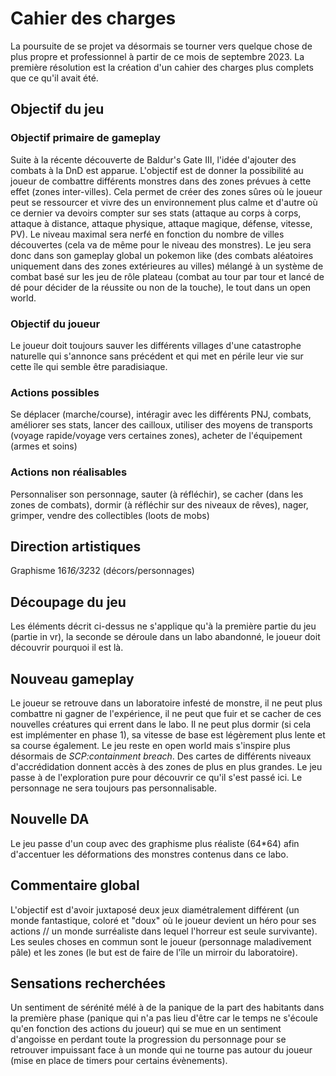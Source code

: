 # Cahier des charges
La poursuite de se projet va désormais se tourner vers quelque chose de plus propre et professionnel à partir de ce mois de septembre 2023. La première résolution est la création d'un cahier des charges plus complets que ce qu'il avait été.
## Objectif du jeu
### Objectif primaire de gameplay
Suite à la récente découverte de Baldur's Gate III, l'idée d'ajouter des combats à la DnD est apparue. L'objectif est de donner la possibilité au joueur de combattre différents monstres dans des zones prévues à cette effet (zones inter-villes). Cela permet de créer des zones sûres où le joueur peut se ressourcer et vivre des un environnement plus calme et d'autre où ce dernier va devoirs compter sur ses stats (attaque au corps à corps, attaque à distance, attaque physique, attaque magique, défense, vitesse, PV). Le niveau maximal sera nerfé en fonction du nombre de villes découvertes (cela va de même pour le niveau des monstres). Le jeu sera donc dans son gameplay global un pokemon like (des combats aléatoires uniquement dans des zones extérieures au villes) mélangé à un système de combat basé sur les jeu de rôle plateau (combat au tour par tour et lancé de dé pour décider de la réussite ou non de la touche), le tout dans un open world.

### Objectif du joueur
Le joueur doit toujours sauver les différents villages d'une catastrophe naturelle qui s'annonce sans précédent et qui met en périle leur vie sur cette île qui semble être paradisiaque.

### Actions possibles
Se déplacer (marche/course), intéragir avec les différents PNJ, combats, améliorer ses stats, lancer des cailloux, utiliser des moyens de transports (voyage rapide/voyage vers certaines zones), acheter de l'équipement (armes et soins)

### Actions non réalisables
Personnaliser son personnage, sauter (à réfléchir), se cacher (dans les zones de combats), dormir (à réfléchir sur des niveaux de rêves), nager, grimper, vendre des collectibles (loots de mobs)

## Direction artistiques
Graphisme 16*16/32*32 (décors/personnages)

## Découpage du jeu
Les éléments décrit ci-dessus ne s'applique qu'à la première partie du jeu (partie in vr), la seconde se déroule dans un labo abandonné, le joueur doit découvrir pourquoi il est là.

## Nouveau gameplay
Le joueur se retrouve dans un laboratoire infesté de monstre, il ne peut plus combattre ni gagner de l'expérience, il ne peut que fuir et se cacher de ces nouvelles créatures qui errent dans le labo. Il ne peut plus dormir (si cela est implémenter en phase 1), sa vitesse de base est légèrement plus lente et sa course également. Le jeu reste en open world mais s'inspire plus désormais de _SCP:containment breach_. Des cartes de différents niveaux d'accrédidation donnent accès à des zones de plus en plus grandes. Le jeu passe à de l'exploration pure pour découvrir ce qu'il s'est passé ici. Le personnage ne sera toujours pas personnalisable.

## Nouvelle DA
Le jeu passe d'un coup avec des graphisme plus réaliste (64*64) afin d'accentuer les déformations des monstres contenus dans ce labo.


## Commentaire global
L'objectif est d'avoir juxtaposé deux jeux diamétralement différent (un monde fantastique, coloré et "doux" où le joueur devient un héro pour ses actions // un monde surréaliste dans lequel l'horreur est seule survivante). Les seules choses en commun sont le joueur (personnage maladivement pâle) et les zones (le but est de faire de l'île un mirroir du laboratoire).

## Sensations recherchées
Un sentiment de sérénité mélé à de la panique de la part des habitants dans la première phase (panique qui n'a pas lieu d'être car le temps ne s'écoule qu'en fonction des actions du joueur) qui se mue en un sentiment d'angoisse en perdant toute la progression du personnage pour se retrouver impuissant face à un monde qui ne tourne pas autour du joueur (mise en place de timers pour certains évènements).